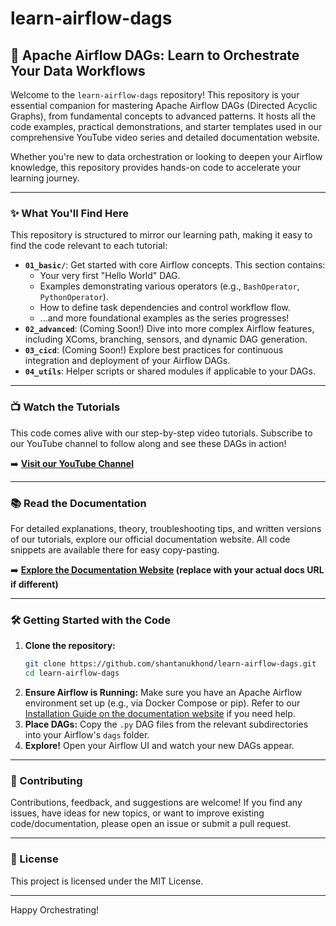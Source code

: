 # learn-airflow-dags

## 🚀 Apache Airflow DAGs: Learn to Orchestrate Your Data Workflows

Welcome to the `learn-airflow-dags` repository! This repository is your essential companion for mastering Apache Airflow DAGs (Directed Acyclic Graphs), from fundamental concepts to advanced patterns. It hosts all the code examples, practical demonstrations, and starter templates used in our comprehensive YouTube video series and detailed documentation website.

Whether you're new to data orchestration or looking to deepen your Airflow knowledge, this repository provides hands-on code to accelerate your learning journey.

---

### ✨ What You'll Find Here

This repository is structured to mirror our learning path, making it easy to find the code relevant to each tutorial:

* **`01_basic/`**: Get started with core Airflow concepts. This section contains:
    * Your very first "Hello World" DAG.
    * Examples demonstrating various operators (e.g., `BashOperator`, `PythonOperator`).
    * How to define task dependencies and control workflow flow.
    * ...and more foundational examples as the series progresses!
* **`02_advanced`**: (Coming Soon!) Dive into more complex Airflow features, including XComs, branching, sensors, and dynamic DAG generation.
* **`03_cicd`**: (Coming Soon!) Explore best practices for continuous integration and deployment of your Airflow DAGs.
* **`04_utils`**: Helper scripts or shared modules if applicable to your DAGs.

---

### 📺 Watch the Tutorials

This code comes alive with our step-by-step video tutorials. Subscribe to our YouTube channel to follow along and see these DAGs in action!

➡️ **[Visit our YouTube Channel](https://youtube.com/@shantanukhond)**

---

### 📚 Read the Documentation

For detailed explanations, theory, troubleshooting tips, and written versions of our tutorials, explore our official documentation website. All code snippets are available there for easy copy-pasting.

➡️ **[Explore the Documentation Website](https://airflow.atwish.org) (replace with your actual docs URL if different)**

---

### 🛠️ Getting Started with the Code

1.  **Clone the repository:**
    ```bash
    git clone https://github.com/shantanukhond/learn-airflow-dags.git
    cd learn-airflow-dags
    ```
2.  **Ensure Airflow is Running:** Make sure you have an Apache Airflow environment set up (e.g., via Docker Compose or pip). Refer to our [Installation Guide on the documentation website](https://airflow.atwish.org/docs/Installation/PiPy) if you need help.
3.  **Place DAGs:** Copy the `.py` DAG files from the relevant subdirectories into your Airflow's `dags` folder.
4.  **Explore!** Open your Airflow UI and watch your new DAGs appear.

---

### 🤝 Contributing

Contributions, feedback, and suggestions are welcome! If you find any issues, have ideas for new topics, or want to improve existing code/documentation, please open an issue or submit a pull request.

---

### 📄 License

This project is licensed under the MIT License.

---

Happy Orchestrating!